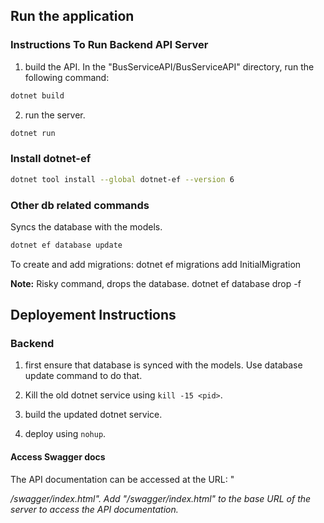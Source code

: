 

## Run the application
### Instructions To Run Backend API Server

1. build the API.
In the "BusServiceAPI/BusServiceAPI" directory, run the following command:
```bash
dotnet build
```

2. run the server.
```bash
dotnet run
```

### Install dotnet-ef
```bash
dotnet tool install --global dotnet-ef --version 6
```

### Other db related commands

Syncs the database with the models.
```bash
dotnet ef database update
```

To create and add migrations:
dotnet ef migrations add InitialMigration

**Note:** Risky command, drops the database.
dotnet ef database drop -f

## Deployement Instructions

### Backend

1. first ensure that database is synced with the models.
Use database update command to do that.

2. Kill the old dotnet service using `kill -15 <pid>`.

3. build the updated dotnet service.

3. deploy using `nohup`.

#### Access Swagger docs
The API documentation can be accessed at the URL:
"<address on which the server is running>/swagger/index.html".
Add "/swagger/index.html" to the base URL of the server to access the API documentation.